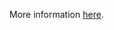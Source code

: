 More information [here](https://docs.bridgecrew.io/docs/ensure-that-application-gateway-uses-waf-in-detection-or-prevention-modes).
